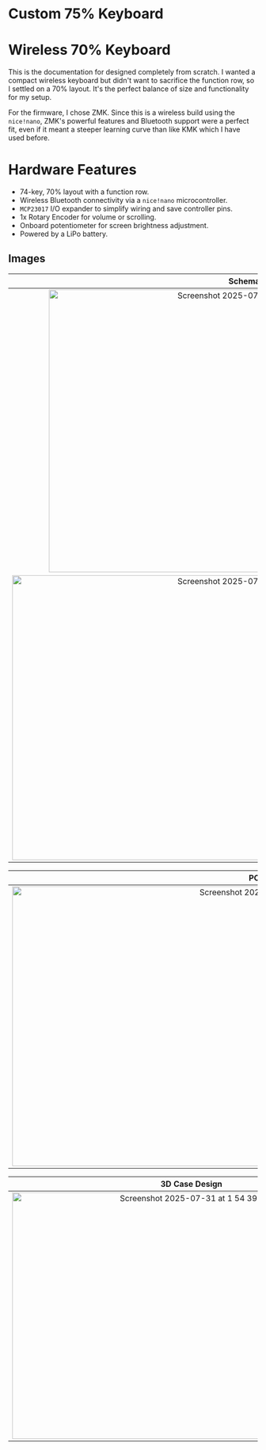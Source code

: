 # Custom 75% Keyboard
# Wireless 70% Keyboard

This is the documentation for  designed completely from scratch. I wanted a compact wireless keyboard but didn't want to sacrifice the function row, so I settled on a 70% layout. It's the perfect balance of size and functionality for my setup.

For the firmware, I chose ZMK. Since this is a wireless build using the `nice!nano`, ZMK's powerful features and Bluetooth support were a perfect fit, even if it meant a steeper learning curve than like KMK which I have used before.

# Hardware Features
- 74-key, 70% layout with a function row.
- Wireless Bluetooth connectivity via a `nice!nano` microcontroller.
- `MCP23017` I/O expander to simplify wiring and save controller pins.
- 1x Rotary Encoder for volume or scrolling.
- Onboard potentiometer for screen brightness adjustment.
- Powered by a LiPo battery.

## Images

| Schematic  |
| :---: |
| <img width="810" height="571" alt="Screenshot 2025-07-31 at 1 52 47 PM" src="https://github.com/user-attachments/assets/2f2f60bf-6691-4cbf-9487-eb9d6c32b9f5" />|
| <img width="957" height="575" alt="Screenshot 2025-07-31 at 1 53 02 PM" src="https://github.com/user-attachments/assets/d79500d7-fe7f-4c62-9a52-a810a13c7b43" /> |


| PCB Layout |
| :---: |
| <img width="1046" height="565" alt="Screenshot 2025-07-31 at 1 53 25 PM" src="https://github.com/user-attachments/assets/1064cb9f-a44d-4d88-bc48-8a607cd11d52" /> |


| 3D Case Design |
| :---: |
| <img width="724" height="498" alt="Screenshot 2025-07-31 at 1 54 39 PM" src="https://github.com/user-attachments/assets/14a59bc5-2d58-4ae4-bf00-e3eb32af4cba" /> |
